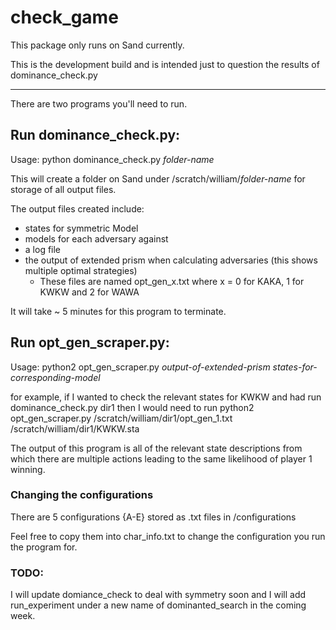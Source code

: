 # check_game

This package only runs on Sand currently.

This is the development build and is intended just to question the results of dominance_check.py

-------------------------------

There are two programs you'll need to run.

## Run dominance_check.py:

Usage: python dominance_check.py _folder-name_

This will create a folder on Sand under /scratch/william/_folder-name_ for storage of all output files.

The output files created include:
* states for symmetric Model
* models for each adversary against
* a log file
* the output of extended prism when calculating adversaries (this shows multiple optimal strategies)
  * These files are named opt_gen_x.txt where x = 0 for KAKA, 1 for KWKW and 2 for WAWA

It will take ~ 5 minutes for this program to terminate.

## Run opt_gen_scraper.py:

Usage: python2 opt_gen_scraper.py _output-of-extended-prism_ _states-for-corresponding-model_

for example, if I wanted to check the relevant states for KWKW and had run dominance_check.py dir1 
then I would need to run python2 opt_gen_scraper.py /scratch/william/dir1/opt_gen_1.txt /scratch/william/dir1/KWKW.sta

The output of this program is all of the relevant state descriptions from which there are multiple actions leading to the same likelihood of player 1 winning.




### Changing the configurations

There are 5 configurations {A-E} stored as .txt files in /configurations

Feel free to copy them into char_info.txt to change the configuration you run the program for.


### TODO:

I will update domiance_check to deal with symmetry soon and I will add run_experiment under a new name of dominanted_search in the coming week.

